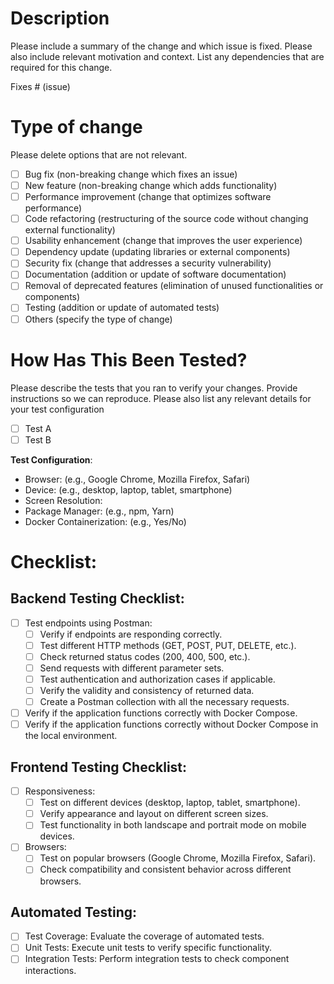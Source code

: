 # Description

Please include a summary of the change and which issue is fixed. Please also include relevant motivation and context. List any dependencies that are required for this change.

Fixes # (issue)

# Type of change
Please delete options that are not relevant.

- [ ] Bug fix (non-breaking change which fixes an issue)
- [ ] New feature (non-breaking change which adds functionality)
- [ ] Performance improvement (change that optimizes software performance)
- [ ] Code refactoring (restructuring of the source code without changing external functionality)
- [ ] Usability enhancement (change that improves the user experience)
- [ ] Dependency update (updating libraries or external components)
- [ ] Security fix (change that addresses a security vulnerability)
- [ ] Documentation (addition or update of software documentation)
- [ ] Removal of deprecated features (elimination of unused functionalities or components)
- [ ] Testing (addition or update of automated tests)
- [ ] Others (specify the type of change)

# How Has This Been Tested?
Please describe the tests that you ran to verify your changes. Provide instructions so we can reproduce. Please also list any relevant details for your test configuration

- [ ] Test A
- [ ] Test B

**Test Configuration**:
* Browser: (e.g., Google Chrome, Mozilla Firefox, Safari)
* Device: (e.g., desktop, laptop, tablet, smartphone)
* Screen Resolution: 
* Package Manager: (e.g., npm, Yarn)
* Docker Containerization: (e.g., Yes/No)

# Checklist:

## Backend Testing Checklist:
- [ ] Test endpoints using Postman:
  - [ ] Verify if endpoints are responding correctly.
  - [ ] Test different HTTP methods (GET, POST, PUT, DELETE, etc.).
  - [ ] Check returned status codes (200, 400, 500, etc.).
  - [ ] Send requests with different parameter sets.
  - [ ] Test authentication and authorization cases if applicable.
  - [ ] Verify the validity and consistency of returned data.
  - [ ] Create a Postman collection with all the necessary requests.
- [ ] Verify if the application functions correctly with Docker Compose.
- [ ] Verify if the application functions correctly without Docker Compose in the local environment.

## Frontend Testing Checklist:
- [ ] Responsiveness:
  - [ ] Test on different devices (desktop, laptop, tablet, smartphone).
  - [ ] Verify appearance and layout on different screen sizes.
  - [ ] Test functionality in both landscape and portrait mode on mobile devices.
- [ ] Browsers:
  - [ ] Test on popular browsers (Google Chrome, Mozilla Firefox, Safari).
  - [ ] Check compatibility and consistent behavior across different browsers.

## Automated Testing:
- [ ] Test Coverage: Evaluate the coverage of automated tests.
- [ ] Unit Tests: Execute unit tests to verify specific functionality.
- [ ] Integration Tests: Perform integration tests to check component interactions.